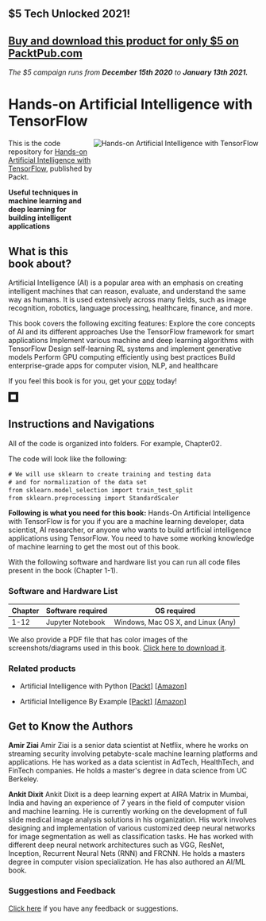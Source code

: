 ## $5 Tech Unlocked 2021!
[Buy and download this product for only $5 on PacktPub.com](https://www.packtpub.com/)
-----
*The $5 campaign         runs from __December 15th 2020__ to __January 13th 2021.__*

# Hands-on Artificial Intelligence with TensorFlow

<a href="https://www.packtpub.com/big-data-and-business-intelligence/hands-artificial-intelligence-tensorflow?utm_source=github&utm_medium=repository&utm_campaign=9781788998079 "><img src="https://dz13w8afd47il.cloudfront.net/sites/default/files/imagecache/ppv4_main_book_cover/B10234.png" alt="Hands-on Artificial Intelligence with TensorFlow" height="256px" align="right"></a>

This is the code repository for [Hands-on Artificial Intelligence with TensorFlow](https://www.packtpub.com/big-data-and-business-intelligence/hands-artificial-intelligence-tensorflow?utm_source=github&utm_medium=repository&utm_campaign=9781788998079 ), published by Packt.

**Useful techniques in machine learning and deep learning for building intelligent applications**

## What is this book about?
Artificial Intelligence (AI) is a popular area with an emphasis on creating intelligent machines that can reason, evaluate, and understand the same way as humans. It is used extensively across many fields, such as image recognition, robotics, language processing, healthcare, finance, and more.

This book covers the following exciting features:
Explore the core concepts of AI and its different approaches 
Use the TensorFlow framework for smart applications 
Implement various machine and deep learning algorithms with TensorFlow 
Design self-learning RL systems and implement generative models 
Perform GPU computing efficiently using best practices 
Build enterprise-grade apps for computer vision, NLP, and healthcare 

If you feel this book is for you, get your [copy](https://www.amazon.com/dp/1788998073) today!

<a href="https://www.packtpub.com/?utm_source=github&utm_medium=banner&utm_campaign=GitHubBanner"><img src="https://raw.githubusercontent.com/PacktPublishing/GitHub/master/GitHub.png" 
alt="https://www.packtpub.com/" border="5" /></a>

## Instructions and Navigations
All of the code is organized into folders. For example, Chapter02.

The code will look like the following:
```
# We will use sklearn to create training and testing data
# and for normalization of the data set
from sklearn.model_selection import train_test_split
from sklearn.preprocessing import StandardScaler
```

**Following is what you need for this book:**
Hands-On Artificial Intelligence with TensorFlow is for you if you are a machine learning developer, data scientist, AI researcher, or anyone who wants to build artificial intelligence applications using TensorFlow. You need to have some working knowledge of machine learning to get the most out of this book.

With the following software and hardware list you can run all code files present in the book (Chapter 1-1).
### Software and Hardware List
| Chapter | Software required | OS required |
| -------- | ------------------------------------ | ----------------------------------- |
| 1-12 | Jupyter Notebook | Windows, Mac OS X, and Linux (Any) |


We also provide a PDF file that has color images of the screenshots/diagrams used in this book. [Click here to download it]().

### Related products
* Artificial Intelligence with Python [[Packt]](https://www.packtpub.com/big-data-and-business-intelligence/artificial-intelligence-python?utm_source=github&utm_medium=repository&utm_campaign=9781786464392 ) [[Amazon]](https://www.amazon.com/dp/178646439X)

* Artificial Intelligence By Example [[Packt]](https://www.packtpub.com/big-data-and-business-intelligence/artificial-intelligence-example?utm_source=github&utm_medium=repository&utm_campaign=) [[Amazon]](https://www.amazon.com/dp/1788990544)


## Get to Know the Authors
**Amir Ziai**
Amir Ziai is a senior data scientist at Netflix, where he works on streaming security involving petabyte-scale machine learning platforms and applications. He has worked as a data scientist in AdTech, HealthTech, and FinTech companies. He holds a master's degree in data science from UC Berkeley.

**Ankit Dixit**
Ankit Dixit is a deep learning expert at AIRA Matrix in Mumbai, India and having an experience of 7 years in the field of computer vision and machine learning. He is currently working on the development of full slide medical image analysis solutions in his organization. His work involves designing and implementation of various customized deep neural networks for image segmentation as well as classification tasks. He has worked with different deep neural network architectures such as VGG, ResNet, Inception, Recurrent Neural Nets (RNN) and FRCNN. He holds a masters degree in computer vision specialization. He has also authored an AI/ML book.


### Suggestions and Feedback
[Click here](https://docs.google.com/forms/d/e/1FAIpQLSdy7dATC6QmEL81FIUuymZ0Wy9vH1jHkvpY57OiMeKGqib_Ow/viewform) if you have any feedback or suggestions.


